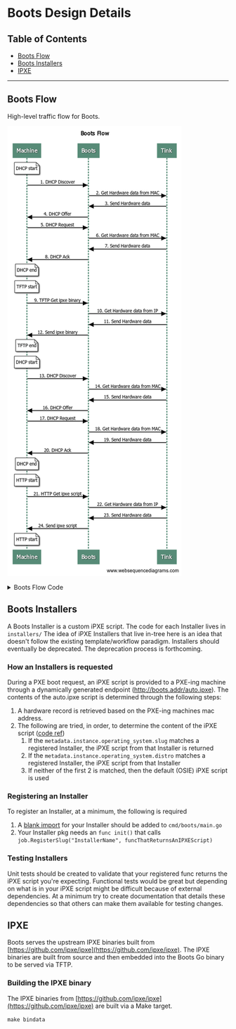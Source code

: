 # Boots Design Details

## Table of Contents

- [Boots Flow](#Boots-Flow)
- [Boots Installers](#Boots-Installers)
- [IPXE](#IPXE)

---

## Boots Flow

High-level traffic flow for Boots.

![boots-flow](boots-flow.png)

<details>
  <summary>Boots Flow Code</summary>

Copy and paste the code below into [https://www.websequencediagrams.com](https://www.websequencediagrams.com) to modify

```flow
title Boots Flow
# DHCP
note over Machine: DHCP start
Machine->Boots: 1. DHCP Discover
Boots->Tink: 2. Get Hardware data from MAC
Tink->Boots: 3. Send Hardware data
Boots->Machine: 4. DHCP Offer
Machine->Boots: 5. DHCP Request
Boots->Tink: 6. Get Hardware data from MAC
Tink->Boots: 7. Send Hardware data
Boots->Machine: 8. DHCP Ack
note over Machine: DHCP end

# TFTP
note over Machine: TFTP start
Machine->Boots: 9. TFTP Get ipxe binary
Boots->Tink: 10. Get Hardware data from IP
Tink->Boots: 11. Send Hardware data
Boots->Machine: 12. Send ipxe binary
note over Machine: TFTP end

# DHCP
note over Machine: DHCP start
Machine->Boots: 13. DHCP Discover
Boots->Tink: 14. Get Hardware data from MAC
Tink->Boots: 15. Send Hardware data
Boots->Machine: 16. DHCP Offer
Machine->Boots: 17. DHCP Request
Boots->Tink: 18. Get Hardware data from MAC
Tink->Boots: 19. Send Hardware data
Boots->Machine: 20. DHCP Ack
note over Machine: DHCP end

# HTTP
note over Machine: HTTP start
Machine->Boots: 21. HTTP Get ipxe script
Boots->Tink: 22. Get Hardware data from IP
Tink->Boots: 23. Send Hardware data
Boots->Machine: 24. Send ipxe script
note over Machine: HTTP start

```

</details>

## Boots Installers

A Boots Installer is a custom iPXE script.
The code for each Installer lives in `installers/`
The idea of iPXE Installers that live in-tree here is an idea that doesn't follow the existing template/workflow paradigm.
Installers should eventually be deprecated.
The deprecation process is forthcoming.

### How an Installers is requested

During a PXE boot request, an iPXE script is provided to a PXE-ing machine through a dynamically generated endpoint (http://boots.addr/auto.ipxe).
The contents of the auto.ipxe script is determined through the following steps:

1. A hardware record is retrieved based on the PXE-ing machines mac address.
2. The following are tried, in order, to determine the content of the iPXE script ([code ref](https://github.com/tinkerbell/boots/blob/b2f4d15f9b55806f4636003948ed95975e1d475e/job/ipxe.go#L71))
   1. If the `metadata.instance.operating_system.slug` matches a registered Installer, the iPXE script from that Installer is returned
   2. If the `metadata.instance.operating_system.distro` matches a registered Installer, the iPXE script from that Installer
   3. If neither of the first 2 is matched, then the default (OSIE) iPXE script is used

### Registering an Installer

To register an Installer, at a minimum, the following is required

1. A [blank import](https://github.com/golang/go/wiki/CodeReviewComments#import-blank) for your Installer should be added to `cmd/boots/main.go`
2. Your Installer pkg needs an `func init()` that calls `job.RegisterSlug("InstallerName", funcThatReturnsAnIPXEScript)`

### Testing Installers

Unit tests should be created to validate that your registered func returns the iPXE script you're expecting.
Functional tests would be great but depending on what is in your iPXE script might be difficult because of external dependencies.
At a minimum try to create documentation that details these dependencies so that others can make them available for testing changes.

## IPXE

Boots serves the upstream IPXE binaries built from [https://github.com/ipxe/ipxe](https://github.com/ipxe/ipxe).
The IPXE binaries are built from source and then embedded into the Boots Go binary to be served via TFTP.

### Building the IPXE binary

The IPXE binaries from [https://github.com/ipxe/ipxe](https://github.com/ipxe/ipxe) are built via a Make target.

```make
make bindata
```
